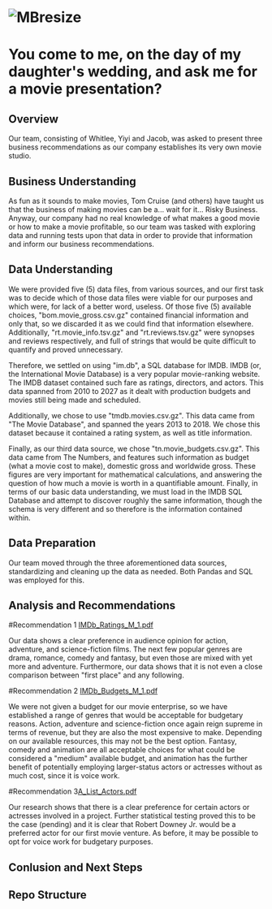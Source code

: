 # ![MBresize](https://github.com/falloutb1tch/Movie_Project/assets/149413838/ca3cbd87-7899-49fe-a7e0-6523b686c0f7)

# You come to me, on the day of my daughter's wedding, and ask me for a movie presentation?
## Overview

Our team, consisting of Whitlee, Yiyi and Jacob, was asked to present three business recommendations as our company establishes its very own movie studio.

## Business Understanding

As fun as it sounds to make movies, Tom Cruise (and others) have taught us that the business of making movies can be a... wait for it... Risky Business. Anyway, our company had no real knowledge of what makes a good movie or how to make a movie profitable, so our team was tasked with exploring data and running tests upon that data in order to provide that information and inform our business recommendations.

## Data Understanding

We were provided five (5) data files, from various sources, and our first task was to decide which of those data files were viable for our purposes and which were, for lack of a better word, useless. Of those five (5) available choices, "bom.movie_gross.csv.gz" contained financial information and only that, so we discarded it as we could find that information elsewhere. Additionally, "rt.movie_info.tsv.gz" and "rt.reviews.tsv.gz" were synopses and reviews respectively, and full of strings that would be quite difficult to quantify and proved unnecessary.

Therefore, we settled on using "im.db", a SQL database for IMDB. IMDB (or, the International Movie Database) is a very popular movie-ranking website. The IMDB dataset contained such fare as ratings, directors, and actors. This data spanned from 2010 to 2027 as it dealt with production budgets and movies still being made and scheduled.

Additionally, we chose to use "tmdb.movies.csv.gz". This data came from "The Movie Database", and spanned the years 2013 to 2018. We chose this dataset because it contained a rating system, as well as title information.

Finally, as our third data source, we chose "tn.movie_budgets.csv.gz". This data came from The Numbers, and features such information as budget (what a movie cost to make), domestic gross and worldwide gross. These figures are very important for mathematical calculations, and answering the question of how much a movie is worth in a quantifiable amount. Finally, in terms of our basic data understanding, we must load in the IMDB SQL Database and attempt to discover roughly the same information, though the schema is very different and so therefore is the information contained within.

## Data Preparation

Our team moved through the three aforementioned data sources, standardizing and cleaning up the data as needed. Both Pandas and SQL was employed for this.

## Analysis and Recommendations
#Recommendation 1
[IMDb_Ratings_M_1.pdf](https://github.com/falloutb1tch/Movie_Project/Images/IMDb_Ratings_M_1.pdf)

Our data shows a clear preference in audience opinion for action, adventure, and science-fiction films. The next few popular genres are drama, romance, comedy and fantasy, but even those are mixed with yet more and adventure. Furthermore, our data shows that it is not even a close comparison between "first place" and any following.

#Recommendation 2
[IMDb_Budgets_M_1.pdf](https://github.com/falloutb1tch/Movie_Project/files/13590499/IMDb_Budgets_M_1.pdf)

We were not given a budget for our movie enterprise, so we have established a range of genres that would be acceptable for budgetary reasons. Action, adventure and science-fiction once again reign supreme in terms of revenue, but they are also the most expensive to make. Depending on our available resources, this may not be the best option. Fantasy, comedy and animation are all acceptable choices for what could be considered a "medium" available budget, and animation has the further benefit of potentially employing larger-status actors or actresses without as much cost, since it is voice work. 

#Recommendation 3[A_List_Actors.pdf](https://github.com/falloutb1tch/Movie_Project/files/13590515/A_List_Actors.pdf)

Our research shows that there is a clear preference for certain actors or actresses involved in a project. Further statistical testing proved this to be the case (pending) and it is clear that Robert Downey Jr. would be a preferred actor for our first movie venture. As before, it may be possible to opt for voice work for budgetary purposes.

## Conlusion and Next Steps
## Repo Structure
